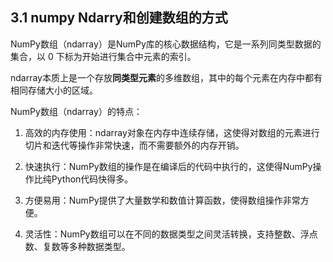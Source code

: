 ## 3.1 numpy Ndarry和创建数组的方式
NumPy数组（ndarray）是NumPy库的核心数据结构，它是一系列同类型数据的集合，以 0 下标为开始进行集合中元素的索引。  

ndarray本质上是一个存放**同类型元素**的多维数组，其中的每个元素在内存中都有相同存储大小的区域。  

NumPy数组（ndarray）的特点：

1. 高效的内存使用：ndarray对象在内存中连续存储，这使得对数组的元素进行切片和迭代等操作非常快速，而不需要额外的内存开销。

2. 快速执行：NumPy数组的操作是在编译后的代码中执行的，这使得NumPy操作比纯Python代码快得多。
   
3. 方便易用：NumPy提供了大量数学和数值计算函数，使得数组操作非常方便。
   
4. 灵活性：NumPy数组可以在不同的数据类型之间灵活转换，支持整数、浮点数、复数等多种数据类型。
